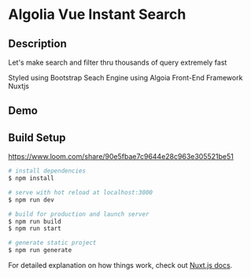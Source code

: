 # Algolia Vue Instant Search

## Description


Let's make search and filter thru thousands of query extremely fast
  
Styled using Bootstrap
Seach Engine using Algoia
Front-End Framework Nuxtjs

## Demo

## Build Setup

https://www.loom.com/share/90e5fbae7c9644e28c963e305521be51

```bash
# install dependencies
$ npm install

# serve with hot reload at localhost:3000
$ npm run dev

# build for production and launch server
$ npm run build
$ npm run start

# generate static project
$ npm run generate
```

For detailed explanation on how things work, check out [Nuxt.js docs](https://nuxtjs.org).
